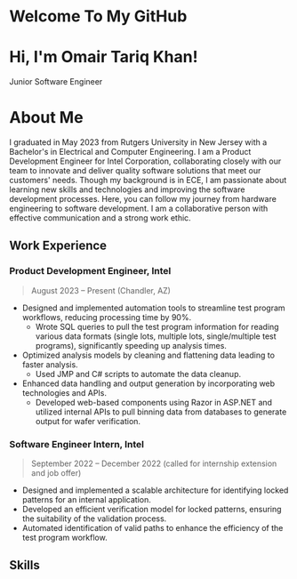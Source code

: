 <h1 align="left">Welcome To My GitHub</h1>

# Hi, I'm Omair Tariq Khan!
Junior Software Engineer

# About Me
I graduated in May 2023 from Rutgers University in New Jersey with a Bachelor's in Electrical and Computer Engineering. I am a Product Development Engineer for Intel Corporation, collaborating closely with our team to innovate and deliver quality software solutions that meet our customers' needs. Though my background is in ECE, I am passionate about learning new skills and technologies and improving the software development processes. Here, you can follow my journey from hardware engineering to software development. I am a collaborative person with effective communication and a strong work ethic. 

## Work Experience

### Product Development Engineer, Intel 
> August 2023 – Present (Chandler, AZ)
- Designed and implemented automation tools to streamline test program workflows, reducing processing time by 90%.
    - Wrote SQL queries to pull the test program information for reading various data formats (single lots, multiple lots, single/multiple test programs), significantly speeding up analysis times.
-	Optimized analysis models by cleaning and flattening data leading to faster analysis.
    - Used JMP and C# scripts to automate the data cleanup.
-	Enhanced data handling and output generation by incorporating web technologies and APIs.
    - Developed web-based components using Razor in ASP.NET and utilized internal APIs to pull binning data from databases to generate output for wafer verification.

### Software Engineer Intern, Intel 
> September 2022 – December 2022 (called for internship extension and job offer) 
- Designed and implemented a scalable architecture for identifying locked patterns for an internal application.
- Developed an efficient verification model for locked patterns, ensuring the suitability of the validation process.
- Automated identification of valid paths to enhance the efficiency of the test program workflow.

    

## Skills 
